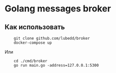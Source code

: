 # Golang messages broker

## Как использовать

```
    git clone github.com/lubedd/broker
    docker-compose up
```
Или
```
    cd ./cmd/broker 
    go run main.go -address=127.0.0.1:5300
```